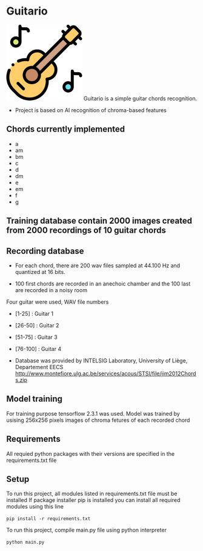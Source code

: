 # Guitario

<img src="/guiIcons/music.png" width="200" height="200">
Guitario is a simple guitar chords recognition.

* Project is based on AI recognition of chroma-based features

## Chords currently implemented

* a
* am
* bm
* c
* d
* dm
* e
* em
* f
* g

## Training database contain 2000 images created from 2000 recordings of 10 guitar chords

## Recording database

* For each chord, there are 200 wav files sampled at 44.100 Hz and quantized at 16 bits.

* 100 first chords are recorded in an anechoic chamber and the 100 last are recorded in a noisy room 

Four guitar were used, WAV file numbers

* [1-25]   : Guitar 1

* [26-50]  : Guitar 2

* [51-75]  : Guitar 3

* [76-100] : Guitar 4

* Database was provided by INTELSIG Laboratory, University of Liège, Departement EECS
<http://www.montefiore.ulg.ac.be/services/acous/STSI/file/jim2012Chords.zip>
## Model training

For training purpose tensorflow 2.3.1 was used.
Model was trained by usising 256x256 pixels images of chroma fetures of each recorded chord

## Requirements

All requied python packages with their versions are specified in the requirements.txt file

## Setup

To run this project, all modules listed in requirements.txt file must be installed
If package installer pip is installed you can install all required modules using this line

`pip install -r requirements.txt`

To run this project, compile main.py file using python interpreter

`python main.py`

